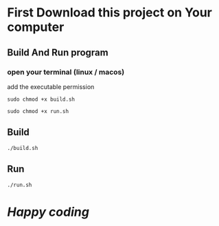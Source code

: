 # First Download this project on Your computer

## Build And Run program
### open your terminal (linux / macos)

add the executable permission
```
sudo chmod +x build.sh
```

```
sudo chmod +x run.sh
```

## Build
```
./build.sh 
```
## Run
```
./run.sh
```

# ***Happy coding***